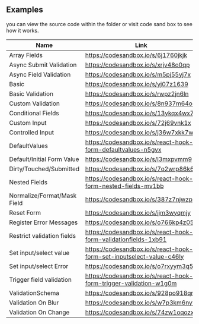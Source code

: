 ## Examples

you can view the source code within the folder or visit code sand box to see how it works.

| Name                        | Link                                                                 |
| --------------------------- | -------------------------------------------------------------------- |
| Array Fields                | https://codesandbox.io/s/6j1760jkjk                                  |
| Async Submit Validation     | https://codesandbox.io/s/xrjv48o0qp                                  |
| Async Field Validation      | https://codesandbox.io/s/m5pj55yj7x                                  |
| Basic                       | https://codesandbox.io/s/yj07z1639                                   |
| Basic Validation            | https://codesandbox.io/s/rwpz2jn6ln                                  |
| Custom Validation           | https://codesandbox.io/s/8n937m64o9                                  |
| Conditional Fields          | https://codesandbox.io/s/13ykqx4wx7                                  |
| Custom Input                | https://codesandbox.io/s/72j69vnk1x                                  |
| Controlled Input            | https://codesandbox.io/s/j36w7xkk7w                                  |
| DefaultValues               | https://codesandbox.io/s/react-hook-form-defaultvalues-n5gvx         |
| Default/Initial Form Value  | https://codesandbox.io/s/l3mxpvmm9                                   |
| Dirty/Touched/Submitted     | https://codesandbox.io/s/7o2wrp86k6                                  |
| Nested Fields               | https://codesandbox.io/s/react-hook-form-nested-fields-mv1bb         |
| Normalize/Format/Mask Field | https://codesandbox.io/s/387z7njwzp                                  |
| Reset Form                  | https://codesandbox.io/s/jjm3wyqmjy                                  |
| Register Error Messages     | https://codesandbox.io/s/o766kp4z05                                  |
| Restrict validation fields  | https://codesandbox.io/s/react-hook-form-validationfields-1xb91      |
| Set input/select value      | https://codesandbox.io/s/react-hook-form-set-inputselect-value-c46ly |
| Set input/select Error      | https://codesandbox.io/s/o7rxyym3q5                                  |
| Trigger field validation    | https://codesandbox.io/s/react-hook-form-trigger-validation-w1g0m    |
| ValidationSchema            | https://codesandbox.io/s/928po918qr                                  |
| Validation On Blur          | https://codesandbox.io/s/w7p3km6nyw                                  |
| Validation On Change        | https://codesandbox.io/s/74zw1oqozx                                  |
